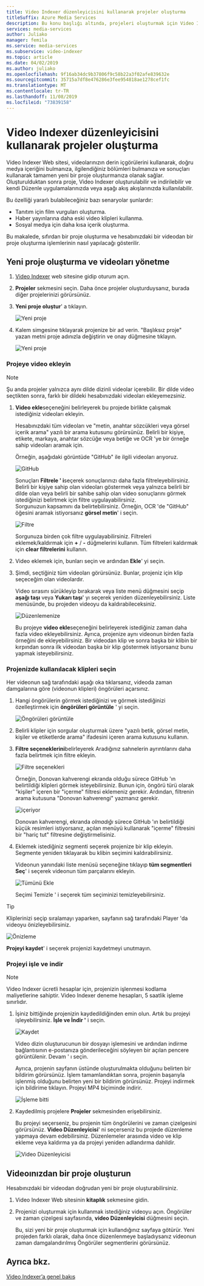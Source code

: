 ```yaml
---
title: Video Indexer düzenleyicisini kullanarak projeler oluşturma
titleSuffix: Azure Media Services
description: Bu konu başlığı altında, projeleri oluşturmak için Video Indexer Düzenleyicisi 'nin nasıl kullanılacağı gösterilmektedir.
services: media-services
author: Juliako
manager: femila
ms.service: media-services
ms.subservice: video-indexer
ms.topic: article
ms.date: 04/02/2019
ms.author: juliako
ms.openlocfilehash: 9f16ab34dc9b37806f9c58b22a3f02afe839632e
ms.sourcegitcommit: 35715a7df8e476286e3fee954818ae1278cef1fc
ms.translationtype: MT
ms.contentlocale: tr-TR
ms.lasthandoff: 11/08/2019
ms.locfileid: "73839158"
---
```

# <a name="use-the-video-indexer-editor-to-create-projects"></a>Video Indexer düzenleyicisini kullanarak projeler oluşturma

Video Indexer Web sitesi, videolarınızın derin içgörülerini kullanarak, doğru medya içeriğini bulmanıza, ilgilendiğiniz bölümleri bulmanıza ve sonuçları kullanarak tamamen yeni bir proje oluşturmanıza olanak sağlar. Oluşturulduktan sonra proje, Video Indexer oluşturulabilir ve indirilebilir ve kendi Düzenle uygulamalarınızda veya aşağı akış akışlarınızda kullanılabilir.

Bu özelliği yararlı bulabileceğiniz bazı senaryolar şunlardır: 

* Tanıtım için film vurguları oluşturma.
* Haber yayınlarına daha eski video klipleri kullanma.
* Sosyal medya için daha kısa içerik oluşturma.

Bu makalede, sıfırdan bir proje oluşturma ve hesabınızdaki bir videodan bir proje oluşturma işlemlerinin nasıl yapılacağı gösterilir.

## <a name="create-new-project-and-manage-videos"></a>Yeni proje oluşturma ve videoları yönetme

1. [Video Indexer](https://www.videoindexer.ai/) web sitesine gidip oturum açın.
1. **Projeler** sekmesini seçin. Daha önce projeler oluşturduysanız, burada diğer projelerinizi görürsünüz.
1. **Yeni proje oluştur**' a tıklayın.  

    ![Yeni proje](./media/video-indexer-view-edit/new-project.png)
1. Kalem simgesine tıklayarak projenize bir ad verin. "Başlıksız proje" yazan metni proje adınızla değiştirin ve onay düğmesine tıklayın.

    ![Yeni proje](./media/video-indexer-view-edit/new-project3.png)
    
### <a name="add-videos-to-the-project"></a>Projeye video ekleyin

> [!NOTE]
> Şu anda projeler yalnızca aynı dilde dizinli videolar içerebilir. Bir dilde video seçtikten sonra, farklı bir dildeki hesabınızdaki videoları ekleyemezsiniz.

1. **Video ekle**seçeneğini belirleyerek bu projede birlikte çalışmak istediğiniz videoları ekleyin.

    Hesabınızdaki tüm videoları ve "metin, anahtar sözcükleri veya görsel içerik arama" yazılı bir arama kutusunu görürsünüz. Belirli bir kişiye, etikete, markaya, anahtar sözcüğe veya betiğe ve OCR 'ye bir örneğe sahip videoları aramak için.
    
    Örneğin, aşağıdaki görüntüde "GitHub" ile ilgili videoları arıyoruz.
    
    ![GitHub](./media/video-indexer-view-edit/github.png)

    Sonuçları **Filtrele ' i**seçerek sonuçlarınızı daha fazla filtreleyebilirsiniz. Belirli bir kişiye sahip olan videoları göstermek veya yalnızca belirli bir dilde olan veya belirli bir sahibe sahip olan video sonuçlarını görmek istediğinizi belirtmek için filtre uygulayabilirsiniz. <br/> Sorgunuzun kapsamını da belirtebilirsiniz. Örneğin, OCR 'de "GitHub" öğesini aramak istiyorsanız **görsel metin**' i seçin.

    ![Filtre](./media/video-indexer-view-edit/visual-text.png)

    Sorgunuza birden çok filtre uygulayabilirsiniz. Filtreleri eklemek/kaldırmak için **+** / **-** düğmelerini kullanın. Tüm filtreleri kaldırmak için **clear filtrelerini** kullanın.
1. Video eklemek için, bunları seçin ve ardından **Ekle**' yi seçin.
1. Şimdi, seçtiğiniz tüm videoları görürsünüz. Bunlar, projeniz için klip seçeceğim olan videolardır.

    Video sırasını sürükleyip bırakarak veya liste menü düğmesini seçip **aşağı taşı** veya **Yukarı taşı**' yı seçerek yeniden düzenleyebilirsiniz. Liste menüsünde, bu projeden videoyu da kaldırabileceksiniz. 

    ![Düzenlemenize](./media/video-indexer-view-edit/rearrange.png)
    
    Bu projeye **video ekle**seçeneğini belirleyerek istediğiniz zaman daha fazla video ekleyebilirsiniz. Ayrıca, projenize aynı videonun birden fazla örneğini de ekleyebilirsiniz. Bir videodan klip ve sonra başka bir klibin bir kırpından sonra ilk videodan başka bir klip göstermek istiyorsanız bunu yapmak isteyebilirsiniz. 

### <a name="select-clips-to-use-in-your-project"></a>Projenizde kullanılacak klipleri seçin

Her videonun sağ tarafındaki aşağı oka tıklarsanız, videoda zaman damgalarına göre (videonun klipleri) öngörüleri açarsınız. 

1. Hangi öngörülerin görmek istediğinizi ve görmek istediğinizi özelleştirmek için **öngörüleri görüntüle** ' yi seçin. 

    ![Öngörüleri görüntüle](./media/video-indexer-view-edit/insights.png)
1. Belirli klipler için sorgular oluşturmak üzere "yazılı betik, görsel metin, kişiler ve etiketlerde arama" ifadesini içeren arama kutusunu kullanın.
1. **Filtre seçeneklerini**belirleyerek Aradığınız sahnelerin ayrıntılarını daha fazla belirtmek için filtre ekleyin.

    ![Filtre seçenekleri](./media/video-indexer-view-edit/filter-options.png)

    Örneğin, Donovan kahverengi ekranda olduğu sürece GitHub 'ın belirtildiği klipleri görmek isteyebilirsiniz. Bunun için, öngörü türü olarak "kişiler" içeren bir "içerme" filtresi eklemeniz gerekir. Ardından, filtrenin arama kutusuna "Donovan kahverengi" yazmanız gerekir.
    
    ![içeriyor](./media/video-indexer-view-edit/include.png)
    
    Donovan kahverengi, ekranda _olmadığı_ sürece GitHub 'ın belirtildiği küçük resimleri istiyorsanız, açılan menüyü kullanarak "içerme" filtresini bir "hariç tut" filtresine değiştirmelisiniz. 

1. Eklemek istediğiniz segmenti seçerek projenize bir klip ekleyin. Segmente yeniden tıklayarak bu klibin seçimini kaldırabilirsiniz.
    
    Videonun yanındaki liste menüsü seçeneğine tıklayıp **tüm segmentleri Seç**' i seçerek videonun tüm parçalarını ekleyin. 

    ![Tümünü Ekle](./media/video-indexer-view-edit/add-all.png)

    Seçimi Temizle ' i seçerek tüm seçiminizi temizleyebilirsiniz.

> [!TIP]
> Kliplerinizi seçip sıralamayı yaparken, sayfanın sağ tarafındaki Player 'da videoyu önizleyebilirsiniz. 

![Önizleme](./media/video-indexer-view-edit/preview.png)

**Projeyi kaydet**' i seçerek projenizi kaydetmeyi unutmayın. 

### <a name="render-and-download-the-project"></a>Projeyi işle ve indir

> [!NOTE]
> Video Indexer ücretli hesaplar için, projenizin işlenmesi kodlama maliyetlerine sahiptir. Video Indexer deneme hesapları, 5 saatlik işleme sınırlıdır.

1. İşiniz bittiğinde projenizin kaydedildiğinden emin olun. Artık bu projeyi işleyebilirsiniz. **İşle ve İndir '** i seçin. 

    ![Kaydet](./media/video-indexer-view-edit/save.png)

    Video dizin oluşturucunun bir dosyayı işlemesini ve ardından indirme bağlantısının e-postanıza gönderileceğini söyleyen bir açılan pencere görüntülenir. Devam ' ı seçin. 
    
    Ayrıca, projenin sayfanın üstünde oluşturulmakta olduğunu belirten bir bildirim görürsünüz. İşlem tamamlandıktan sonra, projenin başarıyla işlenmiş olduğunu belirten yeni bir bildirim görürsünüz. Projeyi indirmek için bildirime tıklayın. Projeyi MP4 biçiminde indirir.

    ![İşleme bitti](./media/video-indexer-view-edit/rendering-done.png)

1. Kaydedilmiş projelere **Projeler** sekmesinden erişebilirsiniz. 

    Bu projeyi seçerseniz, bu projenin tüm öngörülerini ve zaman çizelgesini görürsünüz. **Video Düzenleyicisi**' ni seçerseniz bu projede düzenleme yapmaya devam edebilirsiniz. Düzenlemeler arasında video ve klip ekleme veya kaldırma ya da projeyi yeniden adlandırma dahildir.

    ![Video Düzenleyicisi](./media/video-indexer-view-edit/video-editor.png)
     
## <a name="create-a-project-from-your-video"></a>Videoınızdan bir proje oluşturun

Hesabınızdaki bir videodan doğrudan yeni bir proje oluşturabilirsiniz. 

1. Video Indexer Web sitesinin **kitaplık** sekmesine gidin.
1. Projenizi oluşturmak için kullanmak istediğiniz videoyu açın. Öngörüler ve zaman çizelgesi sayfasında, **video Düzenleyicisi** düğmesini seçin.

    Bu, sizi yeni bir proje oluşturmak için kullandığınız sayfaya götürür. Yeni projeden farklı olarak, daha önce düzenlenmeye başladıysanız videonun zaman damgalandırılmış Öngörüler segmentlerini görürsünüz.

## <a name="see-also"></a>Ayrıca bkz.

[Video Indexer’a genel bakış](video-indexer-overview.md)

